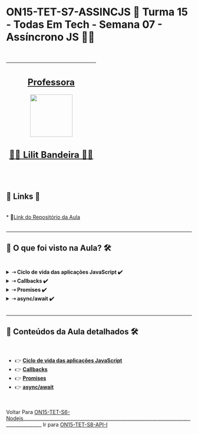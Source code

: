 # ON15-TET-S7-ASSINCJS 🤝 Turma 15 - Todas Em Tech - Semana 07 - Assíncrono JS 👩‍💻

</br>
<div align="center">

| [<h2>Professora</h2><img src="https://avatars.githubusercontent.com/u/73290609?v=4" width=115><br><h2>👩‍🏫 Lilit Bandeira ✍🏽</h2>](https://github.com/lilitbandeira) | 
| :---: |

</div>
</br>
<div>
  <summary>
    <h2>🔗 Links 🔗</h2>
  </summary>
  </br>
 <div>
    * 📌<a href="https://github.com/reprograma/ON15-TET-S7-ASSINCJS">Link do Repositório da Aula</a>
    <br/>
  </div>
</div>
</br>

___
##  👀 O que foi visto na Aula? 🛠️
</br>
<details>
    <summary>
      <strong>➝ Ciclo de vida das aplicações JavaScript ✔️</strong>
    </summary>    
    <div align="left">        
      <table border=1>             
        <tr>
          <td align="center">👉</td>                
          <td>setTimeout()</td>                
          <td align="center">✅</td>
        </tr>
        <tr> 
          <td align="center">👉</td>
          <td>Event Loop</td>                
          <td align="center">✅</td>
        </tr>
      </table>               
    </div>
</details>

<details>
    <summary>
      <strong>➝ Callbacks ✔️</strong>
    </summary>    
    <div align="left">        
      <table border=1>             
        <tr>
          <td align="center">👉</td>                
          <td>É uma função passada como argumento para outra função, que será invocada dentro da função externa para completar uma determinada rotina/ação, podendo ser síncrona ou assíncrona.</td>                
          <td align="center">✅</td>
        </tr>
      </table>               
    </div>
</details>

<details>
    <summary>
      <strong>➝ Promises ✔️</strong>
    </summary>    
    <div align="left">        
      <table border=1>             
        <tr>
          <td align="center">👉</td>                
          <td>resolve(): Função que executa caso a promise seja resolvida</td>                
          <td align="center">✅</td>
        </tr>
        <tr> 
          <td align="center">👉</td>
          <td>reject(): Função que executa caso a promise seja rejeitada</td>                
          <td align="center">✅</td>
        </tr>
        <tr>    
          <td align="center">👉</td>            
          <td>then(): Método que ativa uma callback quando a promise for resolvida, o argumento desta callback é sempre o valor retornado na função resolve()</td>                
          <td align="center">✅</td>
        </tr>
	      <tr>    
          <td align="center">👉</td>            
          <td>catch(): Método que ativa uma callback quando a promise for rejeitada, o argumento desta callback é sempre o valor retornado na reject()</td>                
          <td align="center">✅</td>
        </tr>
	      <tr>    
          <td align="center">👉</td>            
          <td>finally() - Método que ativa uma callback quando a promisse acabar, independente de ter sido resolvida ou rejeitada, não recebe como argumento o retorno de resolve() ou reject()</td>                
          <td align="center">✅</td>
        </tr>
      </table>               
    </div>
</details>

<details>
    <summary>
      <strong>➝ async/await ✔️</strong>
    </summary>    
    <div align="left">        
      <table border=1>             
        <tr>
          <td align="center">👉</td>                
          <td>try/catch</td>                
          <td align="center">✅</td>
        </tr>
      </table>               
    </div>
</details>
</br>

___
##  🔨 Conteúdos da Aula detalhados 🛠️
</br>

  * 👉 [**Ciclo de vida das aplicações JavaScript**](readme/README1.md)
  * 👉 [**Callbacks**](readme/README2.md)
  * 👉 [**Promises**](readme/README3.md)
  * 👉 [**async/await**](readme/README4.md)

</br>

Voltar Para [ON15-TET-S6-Nodejs](https://github.com/AlineAlmeida85/Reprograma-Curso-Completo/tree/main/Aulas/ON15-TET-S6-Nodejs)______________________________________________________________________________________ Ir para [ON15-TET-S8-API-I](https://github.com/AlineAlmeida85/Reprograma-Curso-Completo/tree/main/Aulas/ON15-TET-S8-API-I)